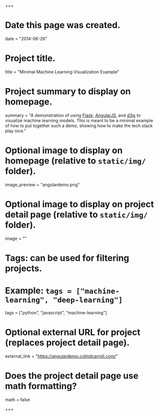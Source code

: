 +++
# Date this page was created.
date = "2014-06-26"

# Project title.
title = "Minimal Machine Learning Visualization Example"

# Project summary to display on homepage.
summary = "A demonstration of using [Flask](https://flask.pocoo.org/), [AngularJS](https://angularjs.org/), and [d3js](https://d3js.org/) to visualize machine learning models. This is meant to be a minimal example of how to put together such a demo, showing how to make the tech stack play nice."

# Optional image to display on homepage (relative to `static/img/` folder).
image_preview = "angulardemo.png"

# Optional image to display on project detail page (relative to `static/img/` folder).
image = ""

# Tags: can be used for filtering projects.
# Example: `tags = ["machine-learning", "deep-learning"]`
tags = ["python", "javascript", "machine-learning"]

# Optional external URL for project (replaces project detail page).
external_link = "https://angulardemo.colindcarroll.com/"

# Does the project detail page use math formatting?
math = false

+++
